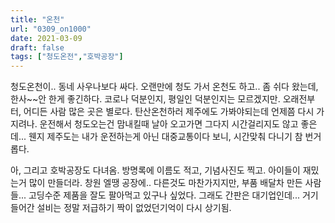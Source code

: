 ```yaml
---
title: "온천"
url: "0309_on1000"
date: 2021-03-09
draft: false
tags: ["청도온전","호박공장"]
---
```

청도온천이.. 동네 사우나보다 싸다. 오랜만에 청도 가서 온천도 하고.. 좀 쉬다 왔는데, 한사~~안 한게 좋긴하다. 코로나 덕분인지, 평일인 덕분인지는 모르겠지만. 오래전부터, 어디든 사람 많은 곳은 별로다. 탄산온천하러 제주에도 가봐야되는데 언제쯤 다시 가지려나. 운전해서 청도오는건 맘내킬때 날아 오고가면 그다지 시간걸리지도 않고 좋은데... 웬지 제주도는 내가 운전하는게 아닌 대중교통이다 보니, 시간맞춰 다니기 참 번거롭다.

아, 그리고 호박공장도 다녀옴. 방명록에 이름도 적고, 기념사진도 찍고. 아이들이 재밌는거 많이 만들더라. 창원 엘땡 공장에.. 다른것도 마찬가지지만, 부품 배달차 만든 사람들... 고딩수준 제품을 잘도 팔아먹고 있구나 싶었다. 그래도 간판은 대기업인데... 거기 들어간 설비는 정말 저급하기 짝이 없었던기억이 다시 상기됨.
